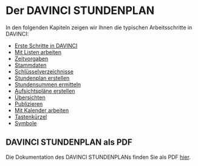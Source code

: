 # Der DAVINCI STUNDENPLAN

In den folgenden Kapiteln zeigen wir Ihnen die typischen Arbeitsschritte in DAVINCI:

* [Erste Schritte in DAVINCI](https:/doc.davinci6.stueber.de/01.stundenplan/erste-schritte-in-davinci/)
* [Mit Listen arbeiten](https:/doc.davinci6.stueber.de/01.stundenplan/mit-listen-arbeiten/)
* [Zeitvorgaben](https:/doc.davinci6.stueber.de/01.stundenplan/zeitvorgaben/)
* [Stammdaten](https:/doc.davinci6.stueber.de/01.stundenplan/stammdaten/)
* [Schlüsselverzeichnisse](https:/doc.davinci6.stueber.de/01.stundenplan/stammdaten/)
* [Stundenplan erstellen](https:/doc.davinci6.stueber.de/01.stundenplan/stammdaten/)
* [Stundensummen ermitteln](https:/doc.davinci6.stueber.de/01.stundenplan/stundensummen-ermitteln/)
* [Aufsichtspläne erstellen](https:/doc.davinci6.stueber.de/01.stundenplan/stundensummen-ermitteln/)
* [Übersichten](https:/doc.davinci6.stueber.de/01.stundenplan/8-mit-ubersichten-arbeiten/)
* [Publizieren](https:/doc.davinci6.stueber.de/01.stundenplan/9-stundenplane-drucken/)
* [Mit Kalender arbeiten](https:/doc.davinci6.stueber.de/01.stundenplan/10-mit-dem-kalender-planen/)
* [Tastenkürzel](https:/doc.davinci6.stueber.de/01.stundenplan/ubersicht-tastenkurzel/)
* [Symbole](https:/doc.davinci6.stueber.de/01.stundenplan/ubersicht-symbole/)

## DAVINCI STUNDENPLAN als PDF

Die Dokumentation des DAVINCI STUNDENPLANs finden Sie als PDF [hier](https:/doc.davinci6.stueber.de/ftp:/ftp.stueber.de/pub/doc/de/schulverwaltung/dokumentation/daVinci6Stundenplan.de.pdf).
